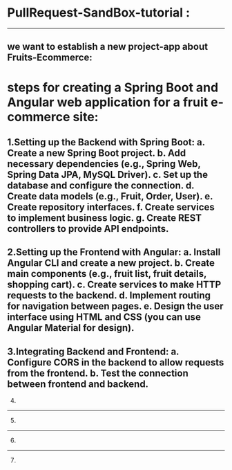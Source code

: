 # PullRequest-SandBox-tutorial :
--------------------------------
we want to establish a new project-app about Fruits-Ecommerce:
-----------------------------------
steps for creating a Spring Boot and Angular web application for a fruit e-commerce site:
=============================================
1.Setting up the Backend with Spring Boot:
a. Create a new Spring Boot project.
b. Add necessary dependencies (e.g., Spring Web, Spring Data JPA, MySQL Driver).
c. Set up the database and configure the connection.
d. Create data models (e.g., Fruit, Order, User).
e. Create repository interfaces.
f. Create services to implement business logic.
g. Create REST controllers to provide API endpoints.
------------------------------------------
2.Setting up the Frontend with Angular:
a. Install Angular CLI and create a new project.
b. Create main components (e.g., fruit list, fruit details, shopping cart).
c. Create services to make HTTP requests to the backend.
d. Implement routing for navigation between pages.
e. Design the user interface using HTML and CSS (you can use Angular Material for design).
------------------------------------------
3.Integrating Backend and Frontend:
a. Configure CORS in the backend to allow requests from the frontend.
b. Test the connection between frontend and backend.
------------------------------------------
4.
------------------------------------------
5.
------------------------------------------
6.
------------------------------------------
7.
